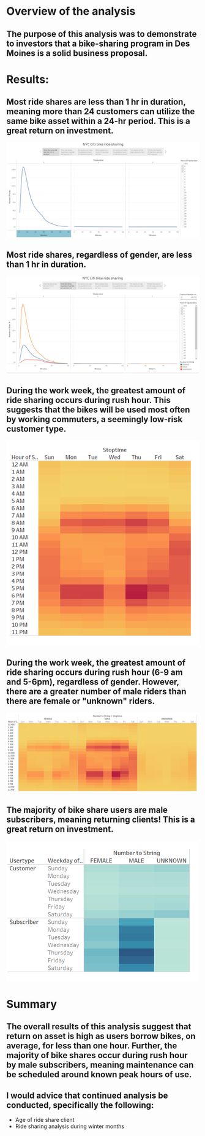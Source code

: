 # Overview of the analysis

## The purpose of this analysis was to demonstrate to investors that a bike-sharing program in Des Moines is a solid business proposal.

# Results: 

## Most ride shares are less than 1 hr in duration, meaning more than 24 customers can utilize the same bike asset within a 24-hr period.  This is a great return on investment. 
![Figure 1](https://github.com/AMHembrough/ridesharing/blob/main/Fig1.PNG)

## Most ride shares, regardless of gender, are less than 1 hr in duration.  
![Figure 2](https://github.com/AMHembrough/ridesharing/blob/main/Fig2.PNG)

## During the work week, the greatest amount of ride sharing occurs during rush hour.  This suggests that the bikes will be used most often by working commuters, a seemingly low-risk customer type. 
![Figure 3](https://github.com/AMHembrough/ridesharing/blob/main/Fig3.PNG)

## During the work week, the greatest amount of ride sharing occurs during rush hour (6-9 am and 5-6pm), regardless of gender.  However, there are a greater number of male riders than there are female or "unknown" riders.
![Figure 4](https://github.com/AMHembrough/ridesharing/blob/main/Fig4.PNG)

## The majority of bike share users are male subscribers, meaning returning clients!  This is a great return on investment.  
![Figure 5](https://github.com/AMHembrough/ridesharing/blob/main/Fig5.PNG)

# Summary

## The overall results of this analysis suggest that return on asset is high as users borrow bikes, on average, for less than one hour.  Further, the majority of bike shares occur during rush hour by male subscribers, meaning maintenance can be scheduled around known peak hours of use. 

## I would advice that continued analysis be conducted, specifically the following: 
-	Age of ride share client 
-	Ride sharing analysis during winter months 